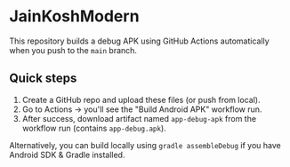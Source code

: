 # JainKoshModern

This repository builds a debug APK using GitHub Actions automatically when you push to the `main` branch.

## Quick steps
1. Create a GitHub repo and upload these files (or push from local).
2. Go to Actions → you'll see the "Build Android APK" workflow run.
3. After success, download artifact named `app-debug-apk` from the workflow run (contains `app-debug.apk`).

Alternatively, you can build locally using `gradle assembleDebug` if you have Android SDK & Gradle installed.
